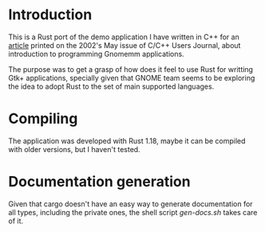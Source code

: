 # Introduction

This is a Rust port of the demo application I have written in C++ for an
[article](http://www.drdobbs.com/programming-in-gnome-with-c/184401522?pgno=7)
printed on the 2002's May issue of C/C++ Users Journal, about
introduction to programming Gnomemm applications.

The purpose was to get a grasp of how does it feel to use Rust for writting
Gtk+ applications, specially given that GNOME team seems to be exploring the idea
to adopt Rust to the set of main supported languages. 

# Compiling

The application was developed with Rust 1.18, maybe it can be compiled with older
versions, but I haven't tested.

# Documentation generation

Given that cargo doesn't have an easy way to generate documentation for all types,
including the private ones, the shell script *gen-docs.sh* takes care of it.